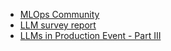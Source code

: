 - [MLOps Community](https://mlops.community/)
- [LLM survey report](https://mlops.community/surveys/llm/)
- [LLMs in Production Event - Part III](https://home.mlops.community/public/events/llms-in-production-part-iii-2023-10-03)